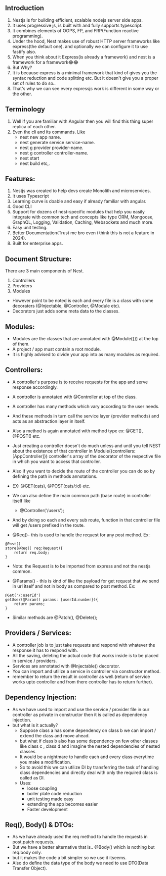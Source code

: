 ## Introduction
1. Nestjs is for building efficient, scalable nodejs server side apps.
2. It uses progressive js, is built with and fully supports typescript.
3. It combines elements of OOPS, FP, and FRP(Function reactive programming).
4. Under the hood, Nest makes use of robust HTTP server frameworks like express(the default one). and optionally we can configure it to use fastify also.
5. When you think about it Express(is already a framework) and nest is a framework for a framework😂😂
6. But Why?
7. It is because express is a minimal framework that kind of gives you the syntax reduction and code splitting etc. But it doesn't give you a proper set of rules to do so.. 
8. That's why we can see every expressjs work is different in some way or the other.

## Terminology
1. Well if you are familiar with Angular then you will find this thing super replica of each other.
2. Even the cli and its commands.
   Like 
   - nest new app name.
   - nest generate service service-name.
   - nest g provider provider-name.
   - nest g controller controller-name.
   - nest start
   - nest build etc,.

## Features:
1. Nestjs was created to help devs create Monolith and microservices.
2. It uses Typescript
3. Learning curve is doable and easy if already familiar with angular.
4. Good CLI
5. Support for dozens of nest-specific modules that help you easily integrate with common tech and concepts like type ORM, Mongoose, GraphQL, Logging, Validation, Caching, Websockets and much more.
6. Easy unit testing.
7. Better Documentation(Trust me bro even i think this is not a feature in 2024).
8. Built for enterprise apps.

## Document Structure:
There are 3 main components of Nest.
1. Controllers
2. Providers
3. Modules

- However point to be noted is each and every file is a class with some decoraters (@Injectable, @Controller, @Module etc).
- Decorators just adds some meta data to the classes.

## Modules:
- Modules are the classes that are annotated with @Module({}) at the top of them.
- A project / app must contain a root module.
- It is highly advised to divide your app into as many modules as required.

## Controllers:
- A controller's purpose is to receive requests for the app and serve response accordingly.
- A controller is annotated with @Controller at top of the class.
- A controller has many methods which vary according to the user needs.
- And these methods in turn call the service layer (provider methods) and acts as an abstraction layer in itself.
- Also a method is again annotated with method type ex: @GET(), @POST() etc.
- Just creating a controller doesn't do much unless and until you tell NEST about the existence of that controller in Module({controllers:[AppController]}) controller's array of the decorator of the respective file in which you want to access that controller.
- Also if you want to decide the route of the controller you can do so by defining the path in methods annotations.
- EX: @GET(cats), @POST(cats/:id) etc.
- We can also define the main common path (base route) in controller itself like
  - @Controller('/users');
- And by doing so each and every sub route, function in that controller file will get /users prefixed in the route.

- @Req()- this is used to handle the request for any post method.
Ex: 
```JS
@Post()
store(@Req() req:Request){
    return req.body;
}
```
- Note: the Request is to be imported from express and not the nestjs common.

- @Params() - this is kind of like the payload for get request that we send in url itself and not in body as compared to post method.
Ex:
```JS
@Get('/:userId')
getUser(@Param() params: {userId:number}){
    return params;
}
```

- Similar methods are @Patch(), @Delete();

## Providers / Services:
- A controller job is to just take requests and respond with whatever the response it has to respond with.
- All the saving, deleting the actual code that works inside is to be placed in service / providers.
- Services are annotated with @Injectable() decorator.
- You can import and utilize a service in controller via constructor method.
- remember to return the result in controller as well.(return of service works upto controller and from there controller has to return further).

## Dependency Injection:
- As we have used to import and use the service / provider file in our controller as private in constructor then it is called as dependency injection.
- but what is it actually?
  - Suppose class a has some dependency on class b we can import / extend the class and move ahead.
  - but what if class b also has some dependency on few other classes like class c , class d and imagine the nested dependencies of nested classes.
  - It would be a nightmare to handle each and every class everytime you make a modification.
  - So to avoid this we can utilize DI by transferring the task of handling class dependencies and directly deal with only the required class is called as DI.
  - Uses:
    - loose coupling
    - boiler plate code reduction
    - unit testing made easy
    - extending the app becomes easier
    - Faster development
  

## Req(), Body() & DTOs:
- As we have already used the req method to handle the requests in post,patch requests.
- But we have a better alternative that is.. @Body() which is nothing but req.body only.
- but it makes the code a bit simpler so we use it itseems.
- Also do define the data type of the body we need to use DTO(Data Transfer Object).
  